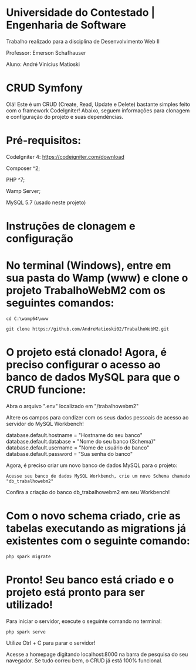 # Universidade do Contestado | Engenharia de Software
Trabalho realizado para a disciplina de Desenvolvimento Web II

Professor: Emerson Schafhauser

Aluno: André Vinícius Matioski
# CRUD Symfony
Olá! Este é um CRUD (Create, Read, Update e Delete) bastante simples feito com o framework CodeIgniter!
Abaixo, seguem informações para clonagem e configuração do projeto e suas dependências.

# Pré-requisitos:
CodeIgniter 4: https://codeigniter.com/download

Composer ^2;

PHP ^7;

Wamp Server;

MySQL 5.7 (usado neste projeto)

# Instruções de clonagem e configuração
# No terminal (Windows), entre em sua pasta do Wamp (www) e clone o projeto TrabalhoWebM2 com os seguintes comandos:
    cd C:\wamp64\www

    git clone https://github.com/AndreMatioski02/TrabalhoWebM2.git

# O projeto está clonado! Agora, é preciso configurar o acesso ao banco de dados MySQL para que o CRUD funcione:
Abra o arquivo ".env" localizado em "/trabalhowebm2"

Altere os campos para condizer com os seus dados pessoais de acesso ao servidor do MySQL Workbench!

database.default.hostname = "Hostname do seu banco"
database.default.database = "Nome do seu banco (Schema)"
database.default.username = "Nome de usuário do banco"
database.default.password = "Sua senha do banco"

Agora, é preciso criar um novo banco de dados MySQL para o projeto:
    
    Acesse seu banco de dados MySQL Workbench, crie um novo Schema chamado "db_trabalhowebm2"

Confira a criação do banco db_trabalhowebm2 em seu Workbench!

# Com o novo schema criado, crie as tabelas executando as migrations já existentes com o seguinte comando:
    php spark migrate

# Pronto! Seu banco está criado e o projeto está pronto para ser utilizado!
Para iniciar o servidor, execute o seguinte comando no terminal:

    php spark serve

Utilize Ctrl + C para parar o servidor!

Acesse a homepage digitando localhost:8000 na barra de pesquisa do seu navegador. Se tudo correu bem, o CRUD já está 100% funcional.
